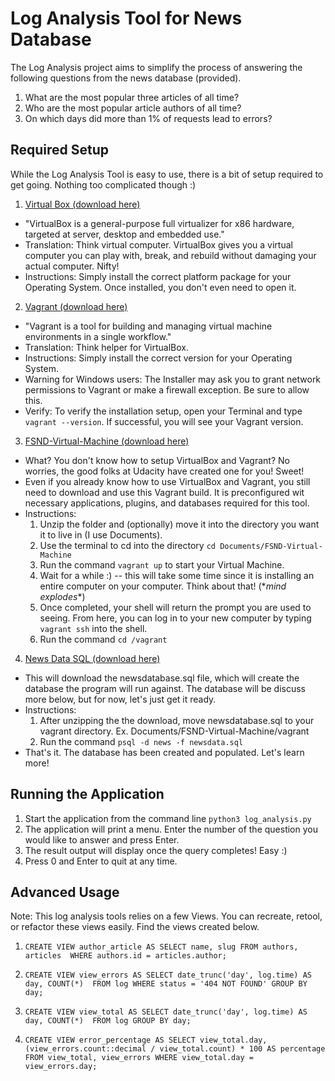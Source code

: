 # Log Analysis Tool for News Database

The Log Analysis project aims to simplify the process of answering the following
questions from the news database (provided).

1. What are the most popular three articles of all time?
2. Who are the most popular article authors of all time?
3. On which days did more than 1% of requests lead to errors?

## Required Setup

While the Log Analysis Tool is easy to use, there is a bit of setup
required to get going. Nothing too complicated though :)

1. <a href="https://www.virtualbox.org/wiki/Downloads">Virtual Box (download here)</a> 
- "VirtualBox is a general-purpose full virtualizer for x86 hardware, targeted 
at server, desktop and embedded use."
- Translation: Think virtual computer.
VirtualBox gives you a virtual computer you can play with, break, and rebuild
without damaging your actual computer. Nifty!
- Instructions: Simply install the correct platform package for your Operating
System. Once installed, you don't even need to open it.

2. <a href="https://www.vagrantup.com/downloads.html">Vagrant (download here)</a>
- "Vagrant 
is a tool for building and managing virtual machine environments in a single 
workflow."
- Translation: Think helper for VirtualBox.
- Instructions: Simply install the correct version for your Operating System.
- Warning for Windows users: The Installer may ask you to grant network 
permissions to Vagrant or make a firewall exception. Be sure to allow this.
- Verify: To verify the installation setup, open your Terminal and type
`vagrant --version`. If successful, you will see your Vagrant version.

3. <a href="https://d17h27t6h515a5.cloudfront.net/topher/2017/August/59822701_fsnd-virtual-machine/fsnd-virtual-machine.zip">FSND-Virtual-Machine (download here)</a>
- What? You don't know how to setup VirtualBox and Vagrant? No worries, 
the good folks at Udacity have created one for you! Sweet!
- Even if you already know how to use VirtualBox and Vagrant, you still need
to download and use this Vagrant build. It is preconfigured wit necessary
applications, plugins, and databases required for this tool.
- Instructions: 
    1) Unzip the folder and (optionally) move it into the directory
you want it to live in (I use Documents).
    2) Use the terminal to cd into the directory `cd Documents/FSND-Virtual-Machine`
    3) Run the command `vagrant up` to start your Virtual Machine.
    4) Wait for a while :) -- this will take some time since it is installing 
    an entire computer on your computer. Think about that! (\**mind explodes**)
    5) Once completed, your shell will return the prompt you are used to
    seeing. From here, you can log in to your new computer by typing
    `vagrant ssh` into the shell.
    6) Run the command `cd /vagrant`

4. <a href="https://d17h27t6h515a5.cloudfront.net/topher/2016/August/57b5f748_newsdata/newsdata.zip">News Data SQL (download here)</a>
- This will download the newsdatabase.sql file, which will create the
database the program will run against. The database will be discuss more
below, but for now, let's just get it ready.
- Instructions: 
    1) After unzipping the the download, move newsdatabase.sql to your
    vagrant directory. Ex. Documents/FSND-Virtual-Machine/vagrant
    2) Run the command `psql -d news -f newsdata.sql`
- That's it. The database has been created and populated. Let's learn more!

## Running the Application

1. Start the application from the command line `python3 log_analysis.py`
2. The application will print a menu. Enter the number of the question you
would like to answer and press Enter.
3. The result output will display once the query completes! Easy :)
4. Press 0 and Enter to quit at any time.

## Advanced Usage

Note: This log analysis tools relies on a few Views. You can recreate, retool,
or refactor these views easily. Find the views created below.

1. `CREATE VIEW author_article AS SELECT name, slug FROM authors, articles 
WHERE authors.id = articles.author;`

2. `CREATE VIEW view_errors AS SELECT date_trunc('day', log.time) AS day, COUNT(*) 
FROM log WHERE status = '404 NOT FOUND' GROUP BY day;`

3. `CREATE VIEW view_total AS SELECT date_trunc('day', log.time) AS day, COUNT(*) 
FROM log GROUP BY day;`

4. `CREATE VIEW error_percentage AS SELECT view_total.day, 
(view_errors.count::decimal / view_total.count) * 100 AS percentage 
FROM view_total, view_errors WHERE view_total.day = view_errors.day;`
